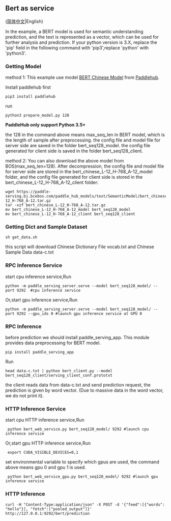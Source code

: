 ## Bert as service

([简体中文](./README_CN.md)|English)

In the example, a BERT model is used for semantic understanding prediction, and the text is represented as a vector, which can be used for further analysis and prediction.
If your python version is 3.X, replace the 'pip' field in the following command with 'pip3',replace 'python' with 'python3'.

### Getting Model
method 1:
This example use model [BERT Chinese Model](https://www.paddlepaddle.org.cn/hubdetail?name=bert_chinese_L-12_H-768_A-12&en_category=SemanticModel) from [Paddlehub](https://github.com/PaddlePaddle/PaddleHub).

Install paddlehub first
```
pip3 install paddlehub
```

run 
```
python3 prepare_model.py 128
```

**PaddleHub only support Python 3.5+**

the 128 in the command above means max_seq_len in BERT model, which is the length of sample after preprocessing.
the config file and model file for server side are saved in the folder bert_seq128_model.
the config file generated for client side is saved in the folder bert_seq128_client.

method 2:
You can also download the above model from BOS(max_seq_len=128). After decompression, the config file and model file for server side are stored in the bert_chinese_L-12_H-768_A-12_model folder, and the config file generated for client side is stored in the bert_chinese_L-12_H-768_A-12_client folder:
```shell
wget https://paddle-serving.bj.bcebos.com/paddle_hub_models/text/SemanticModel/bert_chinese_L-12_H-768_A-12.tar.gz
tar -xzf bert_chinese_L-12_H-768_A-12.tar.gz
mv bert_chinese_L-12_H-768_A-12_model bert_seq128_model
mv bert_chinese_L-12_H-768_A-12_client bert_seq128_client
```

### Getting Dict and Sample Dataset

```
sh get_data.sh
```
this script will download Chinese Dictionary File vocab.txt and Chinese Sample Data data-c.txt

### RPC Inference Service
start cpu inference service,Run
```
python -m paddle_serving_server.serve --model bert_seq128_model/ --port 9292  #cpu inference service
```
Or,start gpu inference service,Run
```
python -m paddle_serving_server.serve --model bert_seq128_model/ --port 9292 --gpu_ids 0 #launch gpu inference service at GPU 0
```

### RPC Inference

before prediction we should install paddle_serving_app. This module provides data preprocessing for BERT model.
```
pip install paddle_serving_app
```
Run
```
head data-c.txt | python bert_client.py --model bert_seq128_client/serving_client_conf.prototxt
```

the client reads data from data-c.txt and send prediction request, the prediction is given by word vector. (Due to massive data in the word vector, we do not print it).

### HTTP Inference Service
start cpu HTTP inference service,Run
```
 python bert_web_service.py bert_seq128_model/ 9292 #launch cpu inference service
```

Or,start gpu HTTP inference service,Run
```
 export CUDA_VISIBLE_DEVICES=0,1
```
set environmental variable to specify which gpus are used, the command above means gpu 0 and gpu 1 is used.
```
 python bert_web_service_gpu.py bert_seq128_model/ 9292 #launch gpu inference service
```
### HTTP Inference 

```
curl -H "Content-Type:application/json" -X POST -d '{"feed":[{"words": "hello"}], "fetch":["pooled_output"]}' http://127.0.0.1:9292/bert/prediction
```
